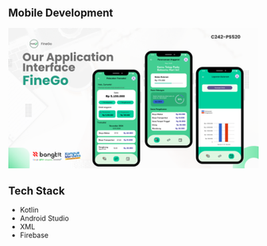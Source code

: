 ## Mobile Development

![MobileDev](https://github.com/fathananda/CapstoneProject-Bangkit2024-FineGo/blob/c305a9e3bb14d42fa4ba3a48cf0affd4f15c74ee/Peer-Review%20FineGo.png)

## Tech Stack
* Kotlin
* Android Studio
* XML
* Firebase

